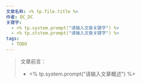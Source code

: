 ```yaml
---
文章名称: <% tp.file.title %>
作者: DC_DC
关键字:
  - <% tp.system.prompt("请输入文章关键字") %>
  - <% tp.ststem.prompt("请输入文章关键字") %>
tags:
  - TODO
---
```

> 文章前言：
> - <% tp.system.prompt("请输入文章概述") %>